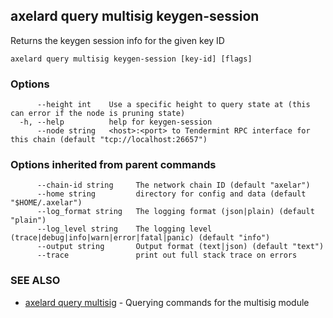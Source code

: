 ## axelard query multisig keygen-session

Returns the keygen session info for the given key ID

```
axelard query multisig keygen-session [key-id] [flags]
```

### Options

```
      --height int    Use a specific height to query state at (this can error if the node is pruning state)
  -h, --help          help for keygen-session
      --node string   <host>:<port> to Tendermint RPC interface for this chain (default "tcp://localhost:26657")
```

### Options inherited from parent commands

```
      --chain-id string     The network chain ID (default "axelar")
      --home string         directory for config and data (default "$HOME/.axelar")
      --log_format string   The logging format (json|plain) (default "plain")
      --log_level string    The logging level (trace|debug|info|warn|error|fatal|panic) (default "info")
      --output string       Output format (text|json) (default "text")
      --trace               print out full stack trace on errors
```

### SEE ALSO

- [axelard query multisig](axelard_query_multisig.md)	 - Querying commands for the multisig module
